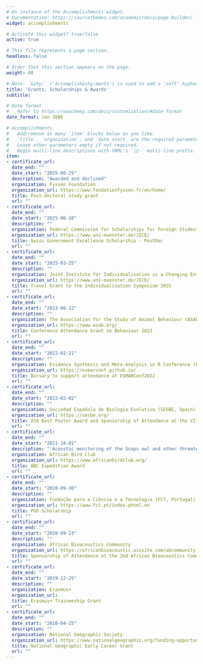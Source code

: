 ```yaml
---
# An instance of the Accomplishments widget.
# Documentation: https://sourcethemes.com/academic/docs/page-builder/
widget: accomplishments

# Activate this widget? true/false
active: true

# This file represents a page section.
headless: false

# Order that this section appears on the page.
weight: 80

# Note: `&shy;` ('Accomplish&shy;ments') is used to add a 'soft' hyphen in a long heading.
title: 'Grants, Scholarships & Awards'
subtitle:

# Date format
#   Refer to https://wowchemy.com/docs/customization/#date-format
date_format: Jan 2006

# Accomplishments.
#   Add/remove as many `item` blocks below as you like.
#   `title`, `organization`, and `date_start` are the required parameters.
#   Leave other parameters empty if not required.
#   Begin multi-line descriptions with YAML's `|2-` multi-line prefix.
item:
- certificate_url: 
  date_end: ""
  date_start: "2025-06-25"
  description: "Awarded and declined"
  organization: Fyssen Foundation
  organization_url: https://www.fondationfyssen.fr/en/home/
  title: Post-doctoral study grant
  url: ""
- certificate_url: 
  date_end: ""
  date_start: "2025-06-18"
  description: ""
  organization: Federal Commission for Scholarships for Foreign Students (FCS)
  organization_url: https://www.uni-muenster.de/JICE/
  title: Swiss Government Excellence Scholarship - PostDoc
  url: ""
- certificate_url: 
  date_end: ""
  date_start: "2025-03-25"
  description: ""
  organization: Joint Institute for Individualisation in a Changing Environment (JICE)
  organization_url: https://www.uni-muenster.de/JICE/
  title: Travel Grant to the Individualisation Symposium 2025
  url: ""
- certificate_url: 
  date_end: ""
  date_start: "2023-06-12"
  description: ""
  organization: The Association for the Study of Animal Behaviour (ASAB)
  organization_url: https://www.asab.org/
  title: Conference Attendance Grant to Behaviour 2023
  url: ""
- certificate_url: 
  date_end: ""
  date_start: "2022-02-21"
  description: ""
  organization: Evidence Synthesis and Meta-Analysis in R Conference (ESMARConf)
  organization_url: https://esmarconf.github.io/
  title: Bursary to support attendance at ESMARConf2022
  url: ""
- certificate_url: 
  date_end: ""
  date_start: "2022-02-02"
  description: ""
  organization: Sociedad Española de Biología Evolutiva (SESBE, Spain)
  organization_url: https://sesbe.org/
  title: 2nd Best Poster Award and Sponsorship of Attendance at the VIII SESBE Conference
  url: ""
- certificate_url: 
  date_end: ""
  date_start: "2021-10-01"
  description: "'Acoustic monitoring of the Scops owl and other threatened species on Príncipe Island', fundraised by [Bird Conservation Fund](https://www.birdfund.org/)."
  organization: African Bird Club
  organization_url: https://www.africanbirdclub.org/
  title: ABC Expedition Award
  url: ""
- certificate_url: 
  date_end: ""
  date_start: "2020-09-30"
  description: ""
  organization: Fundação para a Ciência e a Tecnologia (FCT, Portugal)
  organization_url: https://www.fct.pt/index.phtml.en
  title: PhD Scholarship
  url: ""
- certificate_url: 
  date_end: ""
  date_start: "2020-09-23"
  description: ""
  organization: African Bioacoustics Community
  organization_url: https://africanbioacoustic.wixsite.com/abcommunity
  title: Sponsorship of Attendance at the 2nd African Bioacoustics Community Conference
  url: ""
- certificate_url: 
  date_end: ""
  date_start: "2019-12-25"
  description: ""
  organization: Erasmus+
  organization_url: 
  title: Erasmus+ Traineeship Grant
  url: ""
- certificate_url: 
  date_end: ""
  date_start: "2018-04-25"
  description: ""
  organization: National Geographic Society
  organization_url: https://www.nationalgeographic.org/funding-opportunities/grants/
  title: National Geographic Early Career Grant
  url: ""
---
```

